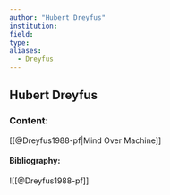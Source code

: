 ```yaml
---
author: "Hubert Dreyfus"
institution:
field:
type:
aliases:
  - Dreyfus
---
```


## Hubert Dreyfus

### Content:
[[@Dreyfus1988-pf|Mind Over Machine]]

#### Bibliography:

![[@Dreyfus1988-pf]]